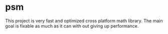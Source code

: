 # psm
This project is very fast and optimized cross platform math library.
The main goal is fixable as much as it can with out giving up performance.